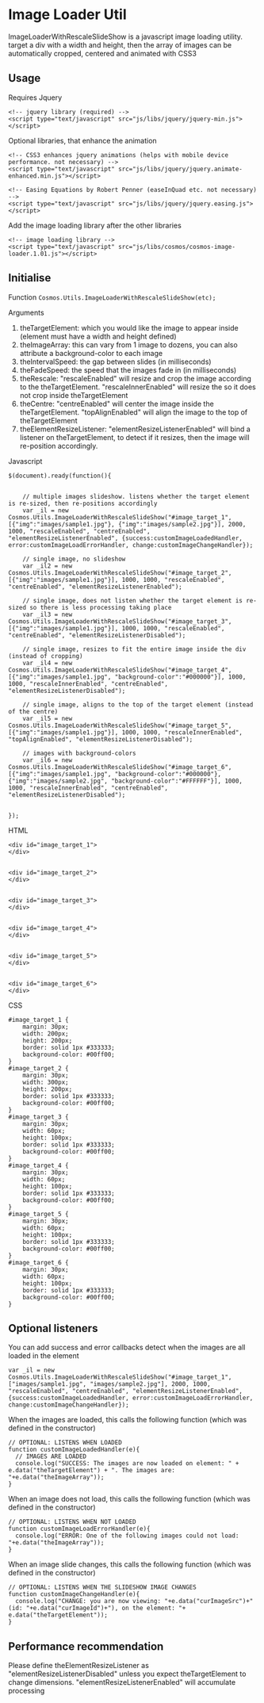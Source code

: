 Image Loader Util
===================

ImageLoaderWithRescaleSlideShow is a javascript image loading utility. target a div with a width and height, then the array of images can be automatically cropped, centered and animated with CSS3

Usage 
-------------------

Requires Jquery

	<!-- jquery library (required) -->
	<script type="text/javascript" src="js/libs/jquery/jquery-min.js"></script>

Optional libraries, that enhance the animation

	<!-- CSS3 enhances jquery animations (helps with mobile device performance. not necessary) -->
	<script type="text/javascript" src="js/libs/jquery/jquery.animate-enhanced.min.js"></script>

	<!-- Easing Equations by Robert Penner (easeInQuad etc. not necessary) -->
	<script type="text/javascript" src="js/libs/jquery/jquery.easing.js"></script>

Add the image loading library after the other libraries

	<!-- image loading library -->
	<script type="text/javascript" src="js/libs/cosmos/cosmos-image-loader.1.01.js"></script>


Initialise
------------------------

Function 
`Cosmos.Utils.ImageLoaderWithRescaleSlideShow(etc);`

Arguments
1. theTargetElement: which you would like the image to appear inside (element must have a width and height defined)
2. theImageArray: this can vary from 1 image to dozens, you can also attribute a background-color to each image
3. theIntervalSpeed: the gap between slides (in milliseconds)
4. theFadeSpeed: the speed that the images fade in (in milliseconds)
5. theRescale: "rescaleEnabled" will resize and crop the image according to the theTargetElement. "rescaleInnerEnabled" will resize the so it does not crop inside theTargetElement
6. theCentre: "centreEnabled" will center the image inside the theTargetElement. "topAlignEnabled" will align the image to the top of theTargetElement
7. theElementResizeListener: "elementResizeListenerEnabled" will bind a listener on theTargetElement, to detect if it resizes, then the image will re-position accordingly. 


Javascript

	$(document).ready(function(){ 
    
		    
	    // multiple images slideshow. listens whether the target element is re-sized, then re-positions accordingly
	    var _il = new Cosmos.Utils.ImageLoaderWithRescaleSlideShow("#image_target_1", [{"img":"images/sample1.jpg"}, {"img":"images/sample2.jpg"}], 2000, 1000, "rescaleEnabled", "centreEnabled", "elementResizeListenerEnabled", {success:customImageLoadedHandler, error:customImageLoadErrorHandler, change:customImageChangeHandler});

	    // single image, no slideshow
	    var _il2 = new Cosmos.Utils.ImageLoaderWithRescaleSlideShow("#image_target_2", [{"img":"images/sample1.jpg"}], 1000, 1000, "rescaleEnabled", "centreEnabled", "elementResizeListenerEnabled");

	    // single image, does not listen whether the target element is re-sized so there is less processing taking place
	    var _il3 = new Cosmos.Utils.ImageLoaderWithRescaleSlideShow("#image_target_3", [{"img":"images/sample1.jpg"}], 1000, 1000, "rescaleEnabled", "centreEnabled", "elementResizeListenerDisabled");

	    // single image, resizes to fit the entire image inside the div (instead of cropping)
	    var _il4 = new Cosmos.Utils.ImageLoaderWithRescaleSlideShow("#image_target_4", [{"img":"images/sample1.jpg", "background-color":"#000000"}], 1000, 1000, "rescaleInnerEnabled", "centreEnabled", "elementResizeListenerDisabled");

	    // single image, aligns to the top of the target element (instead of the centre)
	    var _il5 = new Cosmos.Utils.ImageLoaderWithRescaleSlideShow("#image_target_5", [{"img":"images/sample1.jpg"}], 1000, 1000, "rescaleInnerEnabled", "topAlignEnabled", "elementResizeListenerDisabled");

	    // images with background-colors
	    var _il6 = new Cosmos.Utils.ImageLoaderWithRescaleSlideShow("#image_target_6", [{"img":"images/sample1.jpg", "background-color":"#000000"}, {"img":"images/sample2.jpg", "background-color":"#FFFFFF"}], 1000, 1000, "rescaleInnerEnabled", "centreEnabled", "elementResizeListenerDisabled");


	});


HTML


	<div id="image_target_1">   
	</div>


	<div id="image_target_2">    
	</div>


	<div id="image_target_3">    
	</div>


	<div id="image_target_4">    
	</div>


	<div id="image_target_5">    
	</div>


	<div id="image_target_6">    
	</div>



CSS


	#image_target_1 {
		margin: 30px;
		width: 200px;
		height: 200px;
		border: solid 1px #333333;
		background-color: #00ff00;
	}
	#image_target_2 {
		margin: 30px;
		width: 300px;
		height: 200px;
		border: solid 1px #333333;
		background-color: #00ff00;
	}
	#image_target_3 {
		margin: 30px;
		width: 60px;
		height: 100px;
		border: solid 1px #333333;
		background-color: #00ff00;
	}
	#image_target_4 {
		margin: 30px;
		width: 60px;
		height: 100px;
		border: solid 1px #333333;
		background-color: #00ff00;
	}
	#image_target_5 {
		margin: 30px;
		width: 60px;
		height: 100px;
		border: solid 1px #333333;
		background-color: #00ff00;
	}
	#image_target_6 {
		margin: 30px;
		width: 60px;
		height: 100px;
		border: solid 1px #333333;
		background-color: #00ff00;
	}


Optional listeners
---------------------
You can add success and error callbacks detect when the images are all loaded in the element

`var _il = new Cosmos.Utils.ImageLoaderWithRescaleSlideShow("#image_target_1", ["images/sample1.jpg", "images/sample2.jpg"], 2000, 1000, "rescaleEnabled", "centreEnabled", "elementResizeListenerEnabled", {success:customImageLoadedHandler, error:customImageLoadErrorHandler, change:customImageChangeHandler});`

When the images are loaded, this calls the following function (which was defined in the constructor) 

	// OPTIONAL: LISTENS WHEN LOADED
    function customImageLoadedHandler(e){
      // IMAGES ARE LOADED
      console.log("SUCCESS: The images are now loaded on element: " + e.data("theTargetElement") + ". The images are: "+e.data("theImageArray"));
    }


When an image does not load, this calls the following function (which was defined in the constructor) 

    // OPTIONAL: LISTENS WHEN NOT LOADED   
    function customImageLoadErrorHandler(e){
      console.log("ERROR: One of the following images could not load: "+e.data("theImageArray"));
    }

When an image slide changes, this calls the following function (which was defined in the constructor) 

    // OPTIONAL: LISTENS WHEN THE SLIDESHOW IMAGE CHANGES  
    function customImageChangeHandler(e){
      console.log("CHANGE: you are now viewing: "+e.data("curImageSrc")+" (id: "+e.data("curImageId")+"), on the element: "+ e.data("theTargetElement"));
    }


Performance recommendation
---------------------
Please define theElementResizeListener as "elementResizeListenerDisabled" unless you expect theTargetElement to change dimensions. "elementResizeListenerEnabled" will accumulate processing   

